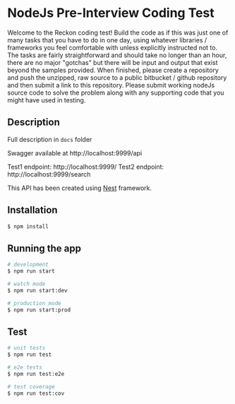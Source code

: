 # NodeJs Pre-Interview Coding Test

Welcome to the Reckon coding test!
Build the code as if this was just one of many tasks that you have to do in one day, using whatever libraries / frameworks you feel comfortable with unless explicitly instructed not to. The tasks are fairly straightforward and should take no longer than an hour, there are no major "gotchas" but there will be input and output that exist beyond the samples provided. When finished, please create a repository and push the unzipped, raw source to a public bitbucket / github repository and then submit a link to this repository. Please submit working nodeJs source code to solve the problem along with any supporting code that you might have used in testing.

## Description

Full description in `docs` folder

Swagger available at http://localhost:9999/api

Test1 endpoint: http://localhost:9999/
Test2 endpoint: http://localhost:9999/search

This API has been created using [Nest](https://docs.nestjs.com/) framework.

## Installation

```bash
$ npm install
```

## Running the app

```bash
# development
$ npm run start

# watch mode
$ npm run start:dev

# production mode
$ npm run start:prod
```

## Test

```bash
# unit tests
$ npm run test

# e2e tests
$ npm run test:e2e

# test coverage
$ npm run test:cov
```
